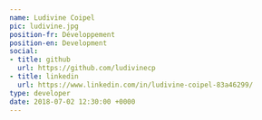 ```yaml
---
name: Ludivine Coipel
pic: ludivine.jpg
position-fr: Développement
position-en: Development
social:
- title: github
  url: https://github.com/ludivinecp
- title: linkedin
  url: https://www.linkedin.com/in/ludivine-coipel-83a46299/
type: developer
date: 2018-07-02 12:30:00 +0000
---
```

